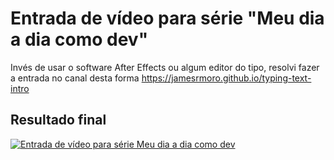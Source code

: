 # Entrada de vídeo para série "Meu dia a dia como dev"

Invés de usar o software After Effects ou algum editor do tipo, resolvi fazer a entrada no canal desta forma <a href="https://jamesrmoro.github.io/typing-text-intro" target="_blank">https://jamesrmoro.github.io/typing-text-intro</a>

## Resultado final

[![Entrada de vídeo para série Meu dia a dia como dev](https://jamesrmoro.github.io/typing-text-intro/images/tela-commits.png)](https://jamesrmoro.github.io/typing-text-intro "Entrada de vídeo para série Meu dia a dia como dev")